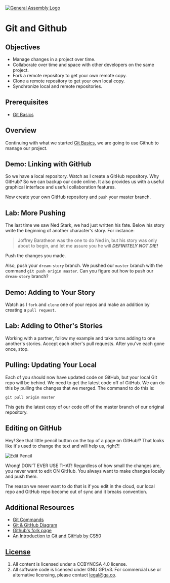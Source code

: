 [![General Assembly Logo](https://camo.githubusercontent.com/1a91b05b8f4d44b5bbfb83abac2b0996d8e26c92/687474703a2f2f692e696d6775722e636f6d2f6b6538555354712e706e67)](https://generalassemb.ly/education/web-development-immersive)

# Git and Github

## Objectives

- Manage changes in a project over time.
- Collaborate over time and space with other developers on the same project.
- Fork a remote repository to get your own remote copy.
- Clone a remote repository to get your own local copy.
- Synchronize local and remote repositories.

## Prerequisites

- [Git Basics](https://git.generalassemb.ly/ga-wdi-boston/git)

## Overview

Continuing with what we started [Git Basics](https://git.generalassemb.ly/ga-wdi-boston/git),
we are going to use Github to manage our project.

## Demo: Linking with GitHub

So we have a local repository. Watch as I create a GitHub repository. Why
GitHub? So we can backup our code online. It also provides us with a useful
graphical interface and useful collaboration features.

Now create your own GitHub repository and `push` your master branch.

## Lab: More Pushing

The last time we saw Ned Stark, we had just written his fate.  Below his story
write the beginning of another character's story.  For instance:

> Joffrey Baratheon was the one to do Ned in, but his story was only about to
> begin, and let me assure you he will ___DEFINITELY NOT DIE!___

Push the changes you made.

Also, push your `dream-story` branch.  We pushed our `master` branch with the
command `git push origin master`.  Can you figure out how to push our
`dream-story` branch?

## Demo: Adding to Your Story

Watch as I `fork` and `clone` one of your repos and make an addition by
creating a `pull request`.

## Lab: Adding to Other's Stories

Working with a partner, follow my example and take turns adding to one
another's stories. Accept each other's pull requests. After you've each gone
once, stop.

## Pulling: Updating Your Local

Each of you should now have updated code on GitHub, but your local Git repo
will be behind.  We need to get the latest code off of GitHub.  We can do this
by pulling the changes that we merged.  The command to do this is:

`git pull origin master`

This gets the latest copy of our code off of the master branch of our original
repository.

## Editing on GitHub

Hey! See that little pencil button on the top of a page on GitHub!? That looks
like it's used to change the text and will help us, right?!

![Edit Pencil](https://i.imgur.com/Drt2g9u.png)

Wrong! DON'T EVER USE THAT! Regardless of how small the changes are, you never
want to edit ON GitHub. You always want to make changes locally and push them.

The reason we never want to do that is if you edit in the cloud, our local repo
and GitHub repo become out of sync and it breaks convention.

## Additional Resources

- [Git Commands](command-reference.md)
- [Git & GitHub Diagram](https://git.generalassemb.ly/storage/user/3667/files/c2df43ec-da6e-11e7-9187-a5df8d4e74f7)
- [Github's fork page](https://help.github.com/articles/fork-a-repo/)
- [An Introduction to Git and GitHub by CS50](https://www.youtube.com/watch?v=MJUJ4wbFm_A)

## [License](LICENSE)

1. All content is licensed under a CC­BY­NC­SA 4.0 license.
1. All software code is licensed under GNU GPLv3. For commercial use or
    alternative licensing, please contact legal@ga.co.
